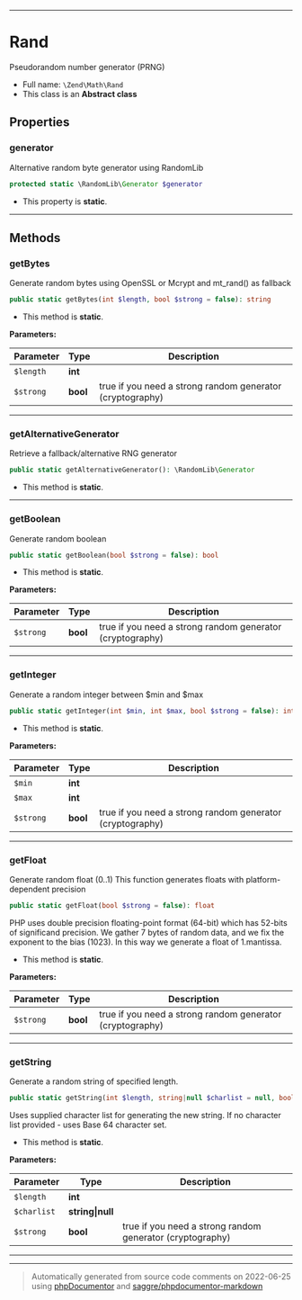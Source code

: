 ***

# Rand

Pseudorandom number generator (PRNG)



* Full name: `\Zend\Math\Rand`
* This class is an **Abstract class**



## Properties


### generator

Alternative random byte generator using RandomLib

```php
protected static \RandomLib\Generator $generator
```



* This property is **static**.


***

## Methods


### getBytes

Generate random bytes using OpenSSL or Mcrypt and mt_rand() as fallback

```php
public static getBytes(int $length, bool $strong = false): string
```



* This method is **static**.




**Parameters:**

| Parameter | Type | Description |
|-----------|------|-------------|
| `$length` | **int** |  |
| `$strong` | **bool** | true if you need a strong random generator (cryptography) |




***

### getAlternativeGenerator

Retrieve a fallback/alternative RNG generator

```php
public static getAlternativeGenerator(): \RandomLib\Generator
```



* This method is **static**.







***

### getBoolean

Generate random boolean

```php
public static getBoolean(bool $strong = false): bool
```



* This method is **static**.




**Parameters:**

| Parameter | Type | Description |
|-----------|------|-------------|
| `$strong` | **bool** | true if you need a strong random generator (cryptography) |




***

### getInteger

Generate a random integer between $min and $max

```php
public static getInteger(int $min, int $max, bool $strong = false): int
```



* This method is **static**.




**Parameters:**

| Parameter | Type | Description |
|-----------|------|-------------|
| `$min` | **int** |  |
| `$max` | **int** |  |
| `$strong` | **bool** | true if you need a strong random generator (cryptography) |




***

### getFloat

Generate random float (0..1)
This function generates floats with platform-dependent precision

```php
public static getFloat(bool $strong = false): float
```

PHP uses double precision floating-point format (64-bit) which has
52-bits of significand precision. We gather 7 bytes of random data,
and we fix the exponent to the bias (1023). In this way we generate
a float of 1.mantissa.

* This method is **static**.




**Parameters:**

| Parameter | Type | Description |
|-----------|------|-------------|
| `$strong` | **bool** | true if you need a strong random generator (cryptography) |




***

### getString

Generate a random string of specified length.

```php
public static getString(int $length, string|null $charlist = null, bool $strong = false): string
```

Uses supplied character list for generating the new string.
If no character list provided - uses Base 64 character set.

* This method is **static**.




**Parameters:**

| Parameter | Type | Description |
|-----------|------|-------------|
| `$length` | **int** |  |
| `$charlist` | **string&#124;null** |  |
| `$strong` | **bool** | true if you need a strong random generator (cryptography) |




***


***
> Automatically generated from source code comments on 2022-06-25 using [phpDocumentor](http://www.phpdoc.org/) and [saggre/phpdocumentor-markdown](https://github.com/Saggre/phpDocumentor-markdown)
